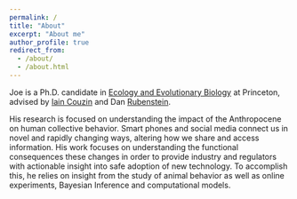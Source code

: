```yaml
---
permalink: /
title: "About"
excerpt: "About me"
author_profile: true
redirect_from:
  - /about/
  - /about.html
---
```

Joe is a Ph.D. candidate in
<a href="https://eeb.princeton.edu/">Ecology and Evolutionary Biology</a>  at Princeton, advised by <a href="http://collectivebehaviour.com/people/couzin-iain/">Iain Couzin</a> and Dan <a href="https://eeb.princeton.edu/people/daniel-rubenstein">Rubenstein</a>.

His research is focused on understanding the impact of the Anthropocene on human collective behavior. Smart phones and social media connect us in novel and rapidly changing ways, altering how we share and access information. His work focuses on understanding the functional consequences these changes in order to provide industry and regulators with actionable insight into safe adoption of new technology. To accomplish this, he relies on insight from the study of animal behavior as well as online experiments, Bayesian Inference and computational models.
